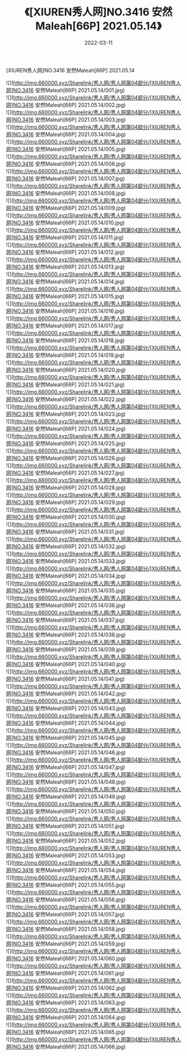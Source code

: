 ﻿---
layout: post
title:  《[XIUREN秀人网]NO.3416 安然Maleah[66P] 2021.05.14》
date:   2022-03-11
img: http://img.660000.xyz/Sharelink/秀人网/秀人网第04部分/[XIUREN秀人网]NO.3416 安然Maleah[66P] 2021.05.14/000.jpg
categories: [美女, 清纯, 唯美]
---

[XIUREN秀人网]NO.3416 安然Maleah[66P] 2021.05.14

 ![](http://img.660000.xyz/Sharelink/秀人网/秀人网第04部分/[XIUREN秀人网]NO.3416 安然Maleah[66P] 2021.05.14/001.jpg) <br>![](http://img.660000.xyz/Sharelink/秀人网/秀人网第04部分/[XIUREN秀人网]NO.3416 安然Maleah[66P] 2021.05.14/002.jpg) <br>![](http://img.660000.xyz/Sharelink/秀人网/秀人网第04部分/[XIUREN秀人网]NO.3416 安然Maleah[66P] 2021.05.14/003.jpg) <br>![](http://img.660000.xyz/Sharelink/秀人网/秀人网第04部分/[XIUREN秀人网]NO.3416 安然Maleah[66P] 2021.05.14/004.jpg) <br>![](http://img.660000.xyz/Sharelink/秀人网/秀人网第04部分/[XIUREN秀人网]NO.3416 安然Maleah[66P] 2021.05.14/005.jpg) <br>![](http://img.660000.xyz/Sharelink/秀人网/秀人网第04部分/[XIUREN秀人网]NO.3416 安然Maleah[66P] 2021.05.14/006.jpg) <br>![](http://img.660000.xyz/Sharelink/秀人网/秀人网第04部分/[XIUREN秀人网]NO.3416 安然Maleah[66P] 2021.05.14/007.jpg) <br>![](http://img.660000.xyz/Sharelink/秀人网/秀人网第04部分/[XIUREN秀人网]NO.3416 安然Maleah[66P] 2021.05.14/008.jpg) <br>![](http://img.660000.xyz/Sharelink/秀人网/秀人网第04部分/[XIUREN秀人网]NO.3416 安然Maleah[66P] 2021.05.14/009.jpg) <br>![](http://img.660000.xyz/Sharelink/秀人网/秀人网第04部分/[XIUREN秀人网]NO.3416 安然Maleah[66P] 2021.05.14/010.jpg) <br>![](http://img.660000.xyz/Sharelink/秀人网/秀人网第04部分/[XIUREN秀人网]NO.3416 安然Maleah[66P] 2021.05.14/011.jpg) <br>![](http://img.660000.xyz/Sharelink/秀人网/秀人网第04部分/[XIUREN秀人网]NO.3416 安然Maleah[66P] 2021.05.14/012.jpg) <br>![](http://img.660000.xyz/Sharelink/秀人网/秀人网第04部分/[XIUREN秀人网]NO.3416 安然Maleah[66P] 2021.05.14/013.jpg) <br>![](http://img.660000.xyz/Sharelink/秀人网/秀人网第04部分/[XIUREN秀人网]NO.3416 安然Maleah[66P] 2021.05.14/014.jpg) <br>![](http://img.660000.xyz/Sharelink/秀人网/秀人网第04部分/[XIUREN秀人网]NO.3416 安然Maleah[66P] 2021.05.14/015.jpg) <br>![](http://img.660000.xyz/Sharelink/秀人网/秀人网第04部分/[XIUREN秀人网]NO.3416 安然Maleah[66P] 2021.05.14/016.jpg) <br>![](http://img.660000.xyz/Sharelink/秀人网/秀人网第04部分/[XIUREN秀人网]NO.3416 安然Maleah[66P] 2021.05.14/017.jpg) <br>![](http://img.660000.xyz/Sharelink/秀人网/秀人网第04部分/[XIUREN秀人网]NO.3416 安然Maleah[66P] 2021.05.14/018.jpg) <br>![](http://img.660000.xyz/Sharelink/秀人网/秀人网第04部分/[XIUREN秀人网]NO.3416 安然Maleah[66P] 2021.05.14/019.jpg) <br>![](http://img.660000.xyz/Sharelink/秀人网/秀人网第04部分/[XIUREN秀人网]NO.3416 安然Maleah[66P] 2021.05.14/020.jpg) <br>![](http://img.660000.xyz/Sharelink/秀人网/秀人网第04部分/[XIUREN秀人网]NO.3416 安然Maleah[66P] 2021.05.14/021.jpg) <br>![](http://img.660000.xyz/Sharelink/秀人网/秀人网第04部分/[XIUREN秀人网]NO.3416 安然Maleah[66P] 2021.05.14/022.jpg) <br>![](http://img.660000.xyz/Sharelink/秀人网/秀人网第04部分/[XIUREN秀人网]NO.3416 安然Maleah[66P] 2021.05.14/023.jpg) <br>![](http://img.660000.xyz/Sharelink/秀人网/秀人网第04部分/[XIUREN秀人网]NO.3416 安然Maleah[66P] 2021.05.14/024.jpg) <br>![](http://img.660000.xyz/Sharelink/秀人网/秀人网第04部分/[XIUREN秀人网]NO.3416 安然Maleah[66P] 2021.05.14/025.jpg) <br>![](http://img.660000.xyz/Sharelink/秀人网/秀人网第04部分/[XIUREN秀人网]NO.3416 安然Maleah[66P] 2021.05.14/026.jpg) <br>![](http://img.660000.xyz/Sharelink/秀人网/秀人网第04部分/[XIUREN秀人网]NO.3416 安然Maleah[66P] 2021.05.14/027.jpg) <br>![](http://img.660000.xyz/Sharelink/秀人网/秀人网第04部分/[XIUREN秀人网]NO.3416 安然Maleah[66P] 2021.05.14/028.jpg) <br>![](http://img.660000.xyz/Sharelink/秀人网/秀人网第04部分/[XIUREN秀人网]NO.3416 安然Maleah[66P] 2021.05.14/029.jpg) <br>![](http://img.660000.xyz/Sharelink/秀人网/秀人网第04部分/[XIUREN秀人网]NO.3416 安然Maleah[66P] 2021.05.14/030.jpg) <br>![](http://img.660000.xyz/Sharelink/秀人网/秀人网第04部分/[XIUREN秀人网]NO.3416 安然Maleah[66P] 2021.05.14/031.jpg) <br>![](http://img.660000.xyz/Sharelink/秀人网/秀人网第04部分/[XIUREN秀人网]NO.3416 安然Maleah[66P] 2021.05.14/032.jpg) <br>![](http://img.660000.xyz/Sharelink/秀人网/秀人网第04部分/[XIUREN秀人网]NO.3416 安然Maleah[66P] 2021.05.14/033.jpg) <br>![](http://img.660000.xyz/Sharelink/秀人网/秀人网第04部分/[XIUREN秀人网]NO.3416 安然Maleah[66P] 2021.05.14/034.jpg) <br>![](http://img.660000.xyz/Sharelink/秀人网/秀人网第04部分/[XIUREN秀人网]NO.3416 安然Maleah[66P] 2021.05.14/035.jpg) <br>![](http://img.660000.xyz/Sharelink/秀人网/秀人网第04部分/[XIUREN秀人网]NO.3416 安然Maleah[66P] 2021.05.14/036.jpg) <br>![](http://img.660000.xyz/Sharelink/秀人网/秀人网第04部分/[XIUREN秀人网]NO.3416 安然Maleah[66P] 2021.05.14/037.jpg) <br>![](http://img.660000.xyz/Sharelink/秀人网/秀人网第04部分/[XIUREN秀人网]NO.3416 安然Maleah[66P] 2021.05.14/038.jpg) <br>![](http://img.660000.xyz/Sharelink/秀人网/秀人网第04部分/[XIUREN秀人网]NO.3416 安然Maleah[66P] 2021.05.14/039.jpg) <br>![](http://img.660000.xyz/Sharelink/秀人网/秀人网第04部分/[XIUREN秀人网]NO.3416 安然Maleah[66P] 2021.05.14/040.jpg) <br>![](http://img.660000.xyz/Sharelink/秀人网/秀人网第04部分/[XIUREN秀人网]NO.3416 安然Maleah[66P] 2021.05.14/041.jpg) <br>![](http://img.660000.xyz/Sharelink/秀人网/秀人网第04部分/[XIUREN秀人网]NO.3416 安然Maleah[66P] 2021.05.14/042.jpg) <br>![](http://img.660000.xyz/Sharelink/秀人网/秀人网第04部分/[XIUREN秀人网]NO.3416 安然Maleah[66P] 2021.05.14/043.jpg) <br>![](http://img.660000.xyz/Sharelink/秀人网/秀人网第04部分/[XIUREN秀人网]NO.3416 安然Maleah[66P] 2021.05.14/044.jpg) <br>![](http://img.660000.xyz/Sharelink/秀人网/秀人网第04部分/[XIUREN秀人网]NO.3416 安然Maleah[66P] 2021.05.14/045.jpg) <br>![](http://img.660000.xyz/Sharelink/秀人网/秀人网第04部分/[XIUREN秀人网]NO.3416 安然Maleah[66P] 2021.05.14/046.jpg) <br>![](http://img.660000.xyz/Sharelink/秀人网/秀人网第04部分/[XIUREN秀人网]NO.3416 安然Maleah[66P] 2021.05.14/047.jpg) <br>![](http://img.660000.xyz/Sharelink/秀人网/秀人网第04部分/[XIUREN秀人网]NO.3416 安然Maleah[66P] 2021.05.14/048.jpg) <br>![](http://img.660000.xyz/Sharelink/秀人网/秀人网第04部分/[XIUREN秀人网]NO.3416 安然Maleah[66P] 2021.05.14/049.jpg) <br>![](http://img.660000.xyz/Sharelink/秀人网/秀人网第04部分/[XIUREN秀人网]NO.3416 安然Maleah[66P] 2021.05.14/050.jpg) <br>![](http://img.660000.xyz/Sharelink/秀人网/秀人网第04部分/[XIUREN秀人网]NO.3416 安然Maleah[66P] 2021.05.14/051.jpg) <br>![](http://img.660000.xyz/Sharelink/秀人网/秀人网第04部分/[XIUREN秀人网]NO.3416 安然Maleah[66P] 2021.05.14/052.jpg) <br>![](http://img.660000.xyz/Sharelink/秀人网/秀人网第04部分/[XIUREN秀人网]NO.3416 安然Maleah[66P] 2021.05.14/053.jpg) <br>![](http://img.660000.xyz/Sharelink/秀人网/秀人网第04部分/[XIUREN秀人网]NO.3416 安然Maleah[66P] 2021.05.14/054.jpg) <br>![](http://img.660000.xyz/Sharelink/秀人网/秀人网第04部分/[XIUREN秀人网]NO.3416 安然Maleah[66P] 2021.05.14/055.jpg) <br>![](http://img.660000.xyz/Sharelink/秀人网/秀人网第04部分/[XIUREN秀人网]NO.3416 安然Maleah[66P] 2021.05.14/056.jpg) <br>![](http://img.660000.xyz/Sharelink/秀人网/秀人网第04部分/[XIUREN秀人网]NO.3416 安然Maleah[66P] 2021.05.14/057.jpg) <br>![](http://img.660000.xyz/Sharelink/秀人网/秀人网第04部分/[XIUREN秀人网]NO.3416 安然Maleah[66P] 2021.05.14/058.jpg) <br>![](http://img.660000.xyz/Sharelink/秀人网/秀人网第04部分/[XIUREN秀人网]NO.3416 安然Maleah[66P] 2021.05.14/059.jpg) <br>![](http://img.660000.xyz/Sharelink/秀人网/秀人网第04部分/[XIUREN秀人网]NO.3416 安然Maleah[66P] 2021.05.14/060.jpg) <br>![](http://img.660000.xyz/Sharelink/秀人网/秀人网第04部分/[XIUREN秀人网]NO.3416 安然Maleah[66P] 2021.05.14/061.jpg) <br>![](http://img.660000.xyz/Sharelink/秀人网/秀人网第04部分/[XIUREN秀人网]NO.3416 安然Maleah[66P] 2021.05.14/062.jpg) <br>![](http://img.660000.xyz/Sharelink/秀人网/秀人网第04部分/[XIUREN秀人网]NO.3416 安然Maleah[66P] 2021.05.14/063.jpg) <br>![](http://img.660000.xyz/Sharelink/秀人网/秀人网第04部分/[XIUREN秀人网]NO.3416 安然Maleah[66P] 2021.05.14/064.jpg) <br>![](http://img.660000.xyz/Sharelink/秀人网/秀人网第04部分/[XIUREN秀人网]NO.3416 安然Maleah[66P] 2021.05.14/065.jpg) <br>![](http://img.660000.xyz/Sharelink/秀人网/秀人网第04部分/[XIUREN秀人网]NO.3416 安然Maleah[66P] 2021.05.14/066.jpg) <br>